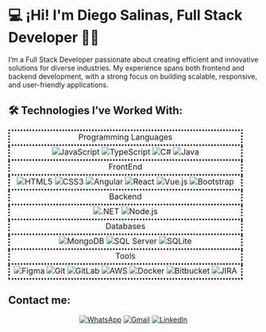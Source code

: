 # 💻 ¡Hi! I'm Diego Salinas, Full Stack Developer 👨‍💻

<p>I’m a Full Stack Developer passionate about creating efficient and innovative solutions for diverse industries. My experience spans both frontend and backend development, with a strong focus on building scalable, responsive, and user-friendly applications.</p>

## 🛠️ Technologies I’ve Worked With:

<table style='width: 100%; border-collapse: collapse; text-align: center;' align = center >
    <tr>
         <td style='height: 30px; border:dotted;' align = center>Programming Languages</td>
    </tr>
    <tr>
         <td style='height: 30px; border:dotted;' align = center>
            <img src="https://img.shields.io/badge/JavaScript-%23F7DF1E.svg?style=flat&logo=javascript&logoColor=black" alt="JavaScript" />
            <img src="https://img.shields.io/badge/TypeScript-%23007ACC.svg?style=flat&logo=typescript&logoColor=white" alt="TypeScript" />
            <img src="https://img.shields.io/badge/C%23-%23239120.svg?style=flat&logo=c-sharp&logoColor=white" alt="C#" />
            <img src="https://img.shields.io/badge/Java-%23F8981D.svg?style=flat&logo=java&logoColor=white" alt="Java" />
         </td>
    </tr>
    <tr >
        <td style='height: 30px; border:dotted;' align = center>FrontEnd</td>
    </tr> 
    <tr >
        <td style='height: 30px; border:dotted;'  align = center>
            <img src="https://img.shields.io/badge/HTML5-%23E34F26.svg?style=flat&logo=html5&logoColor=white" alt="HTML5" />
            <img src="https://img.shields.io/badge/CSS3-%231572B6.svg?style=flat&logo=css3&logoColor=white" alt="CSS3" />
            <img src="https://img.shields.io/badge/Angular-%23DD0031.svg?style=flat&logo=angular&logoColor=white" alt="Angular" />
            <img src="https://img.shields.io/badge/React-%2361DAFB.svg?style=flat&logo=react&logoColor=black" alt="React" />
            <img src="https://img.shields.io/badge/Vue.js-%234FC08D.svg?style=flat&logo=vue.js&logoColor=white" alt="Vue.js" />
            <img src="https://img.shields.io/badge/Bootstrap-%23563D7C.svg?style=flat&logo=bootstrap&logoColor=white" alt="Bootstrap" />
        </td>
    </tr> 
    <tr >
        <td style='height: 30px; border:dotted;' align = center>Backend</td>
    </tr> 
    <tr >
        <td style='height: 30px; border:dotted;' align = center>
            <img src="https://img.shields.io/badge/.NET-%235C2D91.svg?style=flat&logo=.net&logoColor=white" alt=".NET" />
            <img src="https://img.shields.io/badge/Node.js-%23339933.svg?style=flat&logo=node.js&logoColor=white" alt="Node.js" />
        </td>
    </tr> 
    <tr>
        <td style='height: 30px; border:dotted;' align = center>Databases</td>
    </tr> 
    <tr>
        <td style='height: 30px; border:dotted;' align = center>
            <img src="https://img.shields.io/badge/MongoDB-%2347A248.svg?style=flat&logo=mongodb&logoColor=white" alt="MongoDB" />
            <img src="https://img.shields.io/badge/SQL_Server-%23CC2927.svg?style=flat&logo=microsoft-sql-server&logoColor=white" alt="SQL Server" />
            <img src="https://img.shields.io/badge/SQLite-%23003B57.svg?style=flat&logo=sqlite&logoColor=white" alt="SQLite" />
        </td>
    </tr> 
    <tr>
        <td style='height: 30px; border:dotted;' align = center>Tools</td>
    </tr> 
    <tr>
        <td style='height: 30px; border:dotted;' align = center>
            <img src="https://img.shields.io/badge/Figma-%23F24E1E.svg?style=flat&logo=figma&logoColor=white" alt="Figma" />
            <img src="https://img.shields.io/badge/Git-%23F05033.svg?style=flat&logo=git&logoColor=white" alt="Git" />
            <img src="https://img.shields.io/badge/GitLab-%23FC6D26.svg?style=flat&logo=gitlab&logoColor=white" alt="GitLab" />
            <img src="https://img.shields.io/badge/AWS-%23FF9900.svg?style=flat&logo=amazon-aws&logoColor=white" alt="AWS" />
            <img src="https://img.shields.io/badge/Docker-%232496ED.svg?style=flat&logo=docker&logoColor=white" alt="Docker" />
            <img src="https://img.shields.io/badge/Bitbucket-%230047B3.svg?style=flat&logo=bitbucket&logoColor=white" alt="Bitbucket" />
            <img src="https://img.shields.io/badge/JIRA-%230A0FFF.svg?style=flat&logo=jira&logoColor=white" alt="JIRA" />
        </td>
    </tr> 
</table>

## Contact me: 
<div align=center>
<a href='https://wa.me/+51939584742'><img src="https://img.shields.io/badge/WhatsApp-%2384D42D.svg?style=flat&logo=whatsapp&logoColor=white" alt="WhatsApp" /></a>
<a href="mailto:salinas.umeres.da@gmail.com"><img src="https://img.shields.io/badge/Gmail-%23D14836.svg?style=flat&logo=gmail&logoColor=white" alt="Gmail" /></a>
<a href="https://www.linkedin.com/in/diego-salinas-umeres-88a04418b/" target="_blank"><img src="https://img.shields.io/badge/LinkedIn-%230A66C2.svg?style=flat&logo=linkedin&logoColor=white" alt="LinkedIn" /></a>
</div>

